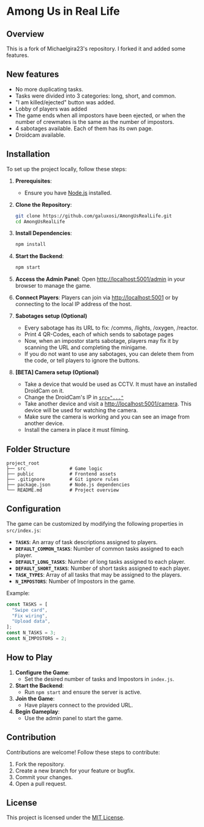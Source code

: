 # Among Us in Real Life

## Overview
This is a fork of Michaelgira23's repository. I forked it and added some features.

## New features
- No more duplicating tasks.
- Tasks were divided into 3 categories: long, short, and common.
- "I am killed/ejected" button was added.
- Lobby of players was added
- The game ends when all impostors have been ejected, or when the number of crewmates is the same as the number of impostors.
- 4 sabotages available. Each of them has its own page.
- Droidcam available.

## Installation
To set up the project locally, follow these steps:

1. **Prerequisites**:
   - Ensure you have [Node.js](https://nodejs.org/) installed.

2. **Clone the Repository**:
   ```bash
   git clone https://github.com/galuxosi/AmongUsRealLife.git
   cd AmongUsRealLife
   ```

3. **Install Dependencies**:
   ```bash
   npm install
   ```
4. **Start the Backend**:
   ```bash
   npm start
   ```

5. **Access the Admin Panel**:
   Open [http://localhost:5001/admin](http://localhost:5001/admin) in your browser to manage the game.

6. **Connect Players**:
   Players can join via [http://localhost:5001](http://localhost:5001) or by connecting to the local IP address of the host.

7. **Sabotages setup (Optional)**
   - Every sabotage has its URL to fix: /comms, /lights, /oxygen, /reactor.
   - Print 4 QR-Codes, each of which sends to sabotage pages
   - Now, when an impostor starts sabotage, players may fix it by scanning the URL and completing the minigame.
   - If you do not want to use any sabotages, you can delete them from the code, or tell players to ignore the buttons.

8. **[BETA] Camera setup (Optional)**
   - Take a device that would be used as CCTV. It must have an installed DroidCam on it.
   - Change the DroidCam's IP in [`src="..."`](https://github.com/galuxosi/AmongUsRealLife/blob/main/src/views/camera.html)
   - Take another device and visit a [http://localhost:5001/camera](http://localhost:5001/camera). This device will be used for watching the camera.
   - Make sure the camera is working and you can see an image from another device.
   - Install the camera in place it must filming.

## Folder Structure

```
project_root
├── src                # Game logic
├── public             # Frontend assets
├── .gitignore         # Git ignore rules
├── package.json       # Node.js dependencies
└── README.md          # Project overview
```

## Configuration
The game can be customized by modifying the following properties in `src/index.js`:

- **`TASKS`**: An array of task descriptions assigned to players.
- **`DEFAULT_COMMON_TASKS`**: Number of common tasks assigned to each player.
- **`DEFAULT_LONG_TASKS`**: Number of long tasks assigned to each player.
- **`DEFAULT_SHORT_TASKS`**: Number of short tasks assigned to each player.
- **`TASK_TYPES`**: Array of all tasks that may be assigned to the players.
- **`N_IMPOSTORS`**: Number of Impostors in the game.

Example:
```javascript
const TASKS = [
  "Swipe card",
  "Fix wiring",
  "Upload data",
];
const N_TASKS = 3;
const N_IMPOSTORS = 2;
```

## How to Play
1. **Configure the Game**:
   - Set the desired number of tasks and Impostors in `index.js`.
2. **Start the Backend**:
   - Run `npm start` and ensure the server is active.
3. **Join the Game**:
   - Have players connect to the provided URL.
4. **Begin Gameplay**:
   - Use the admin panel to start the game.

## Contribution
Contributions are welcome! Follow these steps to contribute:

1. Fork the repository.
2. Create a new branch for your feature or bugfix.
3. Commit your changes.
4. Open a pull request.

## License
This project is licensed under the [MIT License](LICENSE.txt).

